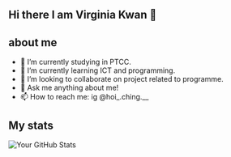 ## Hi there I am Virginia Kwan 👋 

## about me
- 🔭 I’m currently studying in PTCC.
- 🌱 I’m currently learning ICT and programming.
- 👯 I’m looking to collaborate on project related to programme.
- 💬 Ask me anything about me!
- 📫 How to reach me: ig @hoi_.ching.__

## My stats
![Your GitHub Stats](https://github-readme-stats.vercel.app/api?username=HOICHINGG&show_icons=true&theme=tokyonight)

